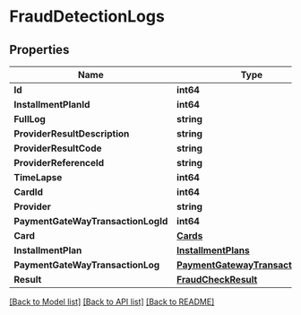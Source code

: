 # FraudDetectionLogs

## Properties

Name | Type | Description | Notes
------------ | ------------- | ------------- | -------------
**Id** | **int64** |  | 
**InstallmentPlanId** | **int64** |  | 
**FullLog** | **string** |  | [optional] 
**ProviderResultDescription** | **string** |  | [optional] 
**ProviderResultCode** | **string** |  | [optional] 
**ProviderReferenceId** | **string** |  | [optional] 
**TimeLapse** | **int64** |  | 
**CardId** | **int64** |  | 
**Provider** | **string** |  | [optional] 
**PaymentGateWayTransactionLogId** | **int64** |  | [optional] 
**Card** | [**Cards**](Cards.md) |  | [optional] 
**InstallmentPlan** | [**InstallmentPlans**](InstallmentPlans.md) |  | [optional] 
**PaymentGateWayTransactionLog** | [**PaymentGatewayTransactionLogs**](PaymentGatewayTransactionLogs.md) |  | [optional] 
**Result** | [**FraudCheckResult**](FraudCheckResult.md) |  | 

[[Back to Model list]](../README.md#documentation-for-models) [[Back to API list]](../README.md#documentation-for-api-endpoints) [[Back to README]](../README.md)


